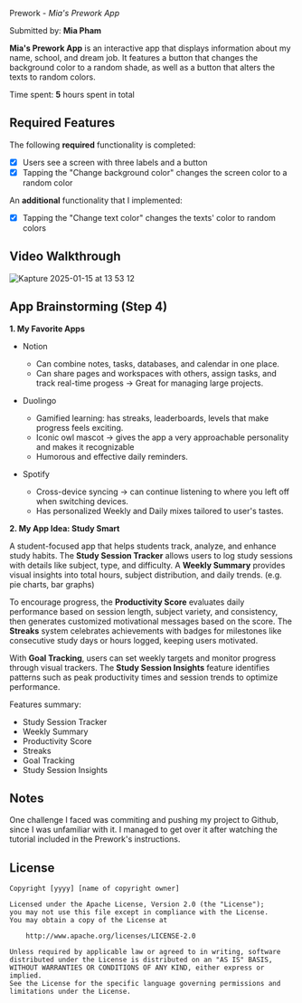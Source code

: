Prework - *Mia's Prework App*

Submitted by: **Mia Pham**

**Mia's Prework App** is an interactive app that displays information about my name, school, and dream job. It features a button that changes the background color to a random shade, as well as a button that alters the texts to random colors.

Time spent: **5** hours spent in total

## Required Features

The following **required** functionality is completed:

- [x] Users see a screen with three labels and a button
- [x] Tapping the "Change background color" changes the screen color to a random color

An **additional** functionality that I implemented:
- [x] Tapping the "Change text color" changes the texts' color to random colors
 
## Video Walkthrough

![Kapture 2025-01-15 at 13 53 12](https://github.com/user-attachments/assets/8dcd643f-7a3e-4495-b2e0-5d1768373916)

## App Brainstorming (Step 4)
**1. My Favorite Apps**
* Notion
  - Can combine notes, tasks, databases, and calendar in one place.
  - Can share pages and workspaces with others, assign tasks, and track real-time progess
    -> Great for managing large projects.
* Duolingo
  - Gamified learning: has streaks, leaderboards, levels that make progress feels exciting.
  - Iconic owl mascot -> gives the app a very approachable personality and makes it recognizable
  - Humorous and effective daily reminders.

* Spotify
  - Cross-device syncing -> can continue listening to where you left off when switching devices.
  - Has personalized Weekly and Daily mixes tailored to user's tastes.
 
    
**2. My App Idea: Study Smart**

A student-focused app that helps students track, analyze, and enhance study habits. The **Study Session Tracker** allows users to log study sessions with details like subject, type, and difficulty. A **Weekly Summary** provides visual insights into total hours, subject distribution, and daily trends. (e.g. pie charts, bar graphs)

To encourage progress, the **Productivity Score** evaluates daily performance based on session length, subject variety, and consistency, then generates customized motivational messages based on the score. The **Streaks** system celebrates achievements with badges for milestones like consecutive study days or hours logged, keeping users motivated. 

With **Goal Tracking**, users can set weekly targets and monitor progress through visual trackers. The **Study Session Insights** feature identifies patterns such as peak productivity times and session trends to optimize performance.

Features summary:
- Study Session Tracker
- Weekly Summary
- Productivity Score
- Streaks
- Goal Tracking
- Study Session Insights

## Notes

One challenge I faced was commiting and pushing my project to Github, since I was unfamiliar with it. I managed to get over it after watching the tutorial included in the Prework's instructions.

## License

    Copyright [yyyy] [name of copyright owner]

    Licensed under the Apache License, Version 2.0 (the "License");
    you may not use this file except in compliance with the License.
    You may obtain a copy of the License at

        http://www.apache.org/licenses/LICENSE-2.0

    Unless required by applicable law or agreed to in writing, software
    distributed under the License is distributed on an "AS IS" BASIS,
    WITHOUT WARRANTIES OR CONDITIONS OF ANY KIND, either express or implied.
    See the License for the specific language governing permissions and
    limitations under the License.
